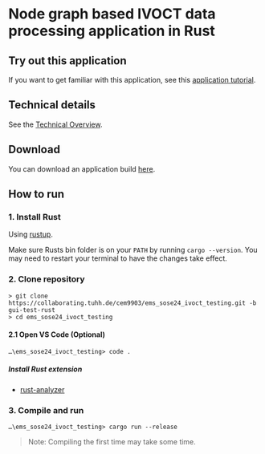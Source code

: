 # Node graph based IVOCT data processing application in Rust

## Try out this application

If you want to get familiar with this application, see this [application tutorial](doc/tutorial.md).

## Technical details

See the [Technical Overview](/doc/technical_overview.md).

## Download

You can download an application build
[here](https://collaborating.tuhh.de/cem9903/ems_sose24_ivoct_testing/-/releases/v1.0.0).

## How to run

### 1. Install Rust

Using [rustup](https://www.rust-lang.org/tools/install).

Make sure Rusts bin folder is on your `PATH` by running `cargo --version`. You
may need to restart your terminal to have the changes take effect.

### 2. Clone repository

```
> git clone https://collaborating.tuhh.de/cem9903/ems_sose24_ivoct_testing.git -b gui-test-rust
> cd ems_sose24_ivoct_testing
```

#### 2.1 Open VS Code (Optional)

```
…\ems_sose24_ivoct_testing> code .
```

##### Install Rust extension

- [rust-analyzer](https://marketplace.visualstudio.com/items?itemName=rust-lang.rust-analyzer)

### 3. Compile and run

```
…\ems_sose24_ivoct_testing> cargo run --release
```

> Note: Compiling the first time may take some time.
